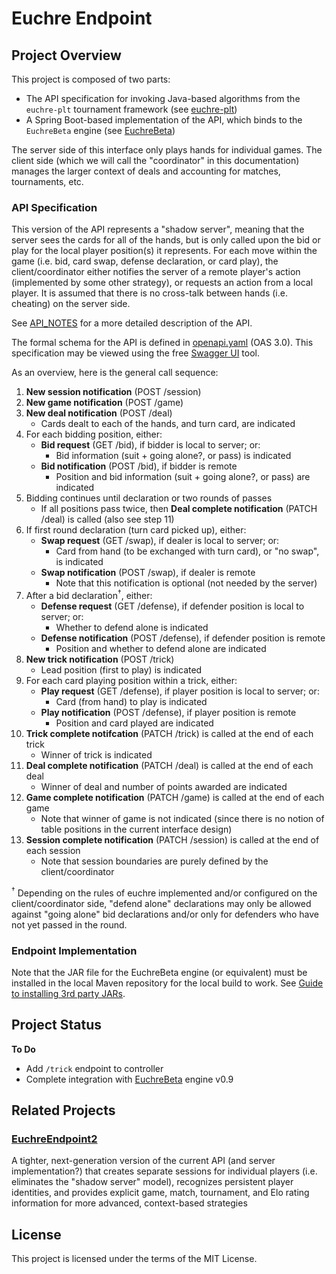 # Euchre Endpoint

## Project Overview

This project is composed of two parts:

- The API specification for invoking Java-based algorithms from the `euchre-plt`
  tournament framework (see [euchre-plt](https://github.com/crashka/euchre-plt))
- A Spring Boot-based implementation of the API, which binds to the `EuchreBeta` engine
  (see [EuchreBeta](https://github.com/crashka/EuchreBeta))

The server side of this interface only plays hands for individual games.  The client side
(which we will call the "coordinator" in this documentation) manages the larger context of
deals and accounting for matches, tournaments, etc.

### API Specification

This version of the API represents a "shadow server", meaning that the server sees the
cards for all of the hands, but is only called upon the bid or play for the local player
position(s) it represents.  For each move within the game (i.e. bid, card swap, defense
declaration, or card play), the client/coordinator either notifies the server of a remote
player's action (implemented by some other strategy), or requests an action from a local
player.  It is assumed that there is no cross-talk between hands (i.e. cheating) on the
server side.

See [API_NOTES](API_NOTES.md) for a more detailed description of the API.

The formal schema for the API is defined in [openapi.yaml](openapi.yaml) (OAS 3.0).  This
specification may be viewed using the free [Swagger
UI](https://swagger.io/tools/swagger-ui/) tool.

As an overview, here is the general call sequence:

1. **New session notification** (POST /session)
2. **New game notification** (POST /game)
3. **New deal notification** (POST /deal)
   - Cards dealt to each of the hands, and turn card, are indicated
4. For each bidding position, either:
   - **Bid request** (GET /bid), if bidder is local to server; or:
      - Bid information (suit + going alone?, or pass) is indicated
   - **Bid notification** (POST /bid), if bidder is remote
      - Position and bid information (suit + going alone?, or pass) are indicated
5. Bidding continues until declaration or two rounds of passes
   - If all positions pass twice, then **Deal complete notification** (PATCH /deal) is
     called (also see step 11)
6. If first round declaration (turn card picked up), either:
   - **Swap request** (GET /swap), if dealer is local to server; or:
      - Card from hand (to be exchanged with turn card), or "no swap", is indicated
   - **Swap notification** (POST /swap), if dealer is remote
      - Note that this notification is optional (not needed by the server)
7. After a bid declaration<sup>†</sup>, either:
   - **Defense request** (GET /defense), if defender position is local to server; or:
      - Whether to defend alone is indicated
   - **Defense notification** (POST /defense), if defender position is remote
      - Position and whether to defend alone are indicated
8. **New trick notification** (POST /trick)
   - Lead position (first to play) is indicated
9. For each card playing position within a trick, either:
   - **Play request** (GET /defense), if player position is local to server; or:
      - Card (from hand) to play is indicated
   - **Play notification** (POST /defense), if player position is remote
      - Position and card played are indicated
10. **Trick complete notifcation** (PATCH /trick) is called at the end of each trick
    - Winner of trick is indicated
11. **Deal complete notification** (PATCH /deal) is called at the end of each deal
    - Winner of deal and number of points awarded are indicated
12. **Game complete notification** (PATCH /game) is called at the end of each game
    - Note that winner of game is not indicated (since there is no notion of table
      positions in the current interface design)
13. **Session complete notification** (PATCH /session) is called at the end of each
    session
    - Note that session boundaries are purely defined by the client/coordinator

<sup>†</sup> Depending on the rules of euchre implemented and/or configured on the
client/coordinator side, "defend alone" declarations may only be allowed against "going
alone" bid declarations and/or only for defenders who have not yet passed in the round.

### Endpoint Implementation

Note that the JAR file for the EuchreBeta engine (or equivalent) must be installed in the
local Maven repository for the local build to work.  See [Guide to installing 3rd party
JARs](https://maven.apache.org/guides/mini/guide-3rd-party-jars-local.html).

## Project Status

**To Do**

- Add `/trick` endpoint to controller
- Complete integration with [EuchreBeta](https://github.com/crashka/EuchreBeta) engine
  v0.9

## Related Projects

### [EuchreEndpoint2](https://github.com/crashka/EuchreEndpoint2)

A tighter, next-generation version of the current API (and server implementation?) that
creates separate sessions for individual players (i.e. eliminates the "shadow server"
model), recognizes persistent player identities, and provides explicit game, match,
tournament, and Elo rating information for more advanced, context-based strategies

## License

This project is licensed under the terms of the MIT License.
